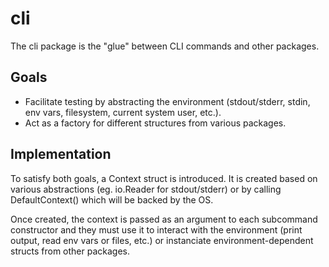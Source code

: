 # cli

The cli package is the "glue" between CLI commands and other packages.

## Goals

- Facilitate testing by abstracting the environment (stdout/stderr, stdin, env vars, filesystem, current system user, etc.).
- Act as a factory for different structures from various packages.

## Implementation

To satisfy both goals, a Context struct is introduced. It is created based on various abstractions (eg. io.Reader for stdout/stderr) or by calling DefaultContext() which will be backed by the OS.

Once created, the context is passed as an argument to each subcommand constructor and they must use it to interact with the environment (print output, read env vars or files, etc.) or instanciate environment-dependent structs from other packages.
